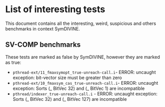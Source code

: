 # List of interesting tests

This document contains all the interesting, weird, suspicious and others benchmarks in context SymDIVINE.

## SV-COMP benchmarks

These tests are marked as false by SymDIVINE, however they are marked as true:

- `pthread-ext/11_fmaxsymopt_true-unreach-call.i`- ERROR: uncaught exception: bit-vector size must be greater than zero
- `pthread-ext/10_fmaxsym_cas_true-unreach-call.i`- ERROR: uncaught exception: Sorts (_ BitVec 32) and (_ BitVec 1) are incompatible
- `pthread/indexer_true-unreach-call.i` - ERROR: uncaught exception: Sorts (_ BitVec 32) and (_ BitVec 127) are incompatible